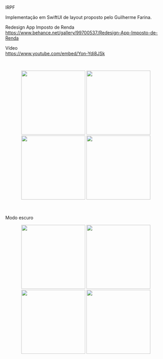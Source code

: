 IRPF

Implementação em SwiftUI de layout proposto pelo Guilherme Farina.

Redesign App Imposto de Renda<br>
https://www.behance.net/gallery/99700537/Redesign-App-Imposto-de-Renda

Vídeo<br>
https://www.youtube.com/embed/Yon-Ydi8JSk

<br>

<p align="center">
  <img src="https://user-images.githubusercontent.com/16376748/88340188-bf8c4300-cd11-11ea-880c-de9925e12785.png" width="200">
  <img src="https://user-images.githubusercontent.com/16376748/88340181-bc915280-cd11-11ea-8fa5-87320cfe1085.png" width="200">
  <img src="https://user-images.githubusercontent.com/16376748/88341873-c4062b00-cd14-11ea-87ac-64e549cc4859.png" width="200">
  <img src="https://user-images.githubusercontent.com/16376748/88340186-bef3ac80-cd11-11ea-9c27-3d0a54c84f30.png" width="200">
</p>

<br>

Modo escuro<br>

<p align="center">
<img src="https://user-images.githubusercontent.com/16376748/88463003-0dc25300-ce86-11ea-9ac2-9c6451583e09.png" width="200">
<img src="https://user-images.githubusercontent.com/16376748/88463002-0d29bc80-ce86-11ea-97e9-7d2fe0109324.png" width="200">
<img src="https://user-images.githubusercontent.com/16376748/88463001-0c912600-ce86-11ea-8737-e4520185637f.png" width="200">
<img src="https://user-images.githubusercontent.com/16376748/88462999-0ac76280-ce86-11ea-8579-56adba7b974e.png" width="200">  
</p>
